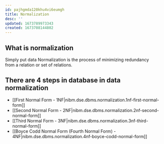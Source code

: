 ```yaml
---
id: pajhgmda120khu4vi6eumgh
title: Normalization
desc: ''
updated: 1673789973343
created: 1673708144802
---
```

## What is normalization

Simply put data Normalization is the process of minimizing redundancy from a relation or set of relations.

## There are 4 steps in database in data normalization

- [[First Normal Form - 1NF|nibm.dse.dbms.normalization.1nf-first-normal-form]]
- [[Second Normal Form -  2NF|nibm.dse.dbms.normalization.2nf-second-normal-form]]
- [[Third Normal Form - 3NF|nibm.dse.dbms.normalization.3nf-third-normal-form]]
- [[Boyce Codd Normal Form (Fourth Normal Form) - 4NF|nibm.dse.dbms.normalization.4nf-boyce-codd-normal-form]]
  